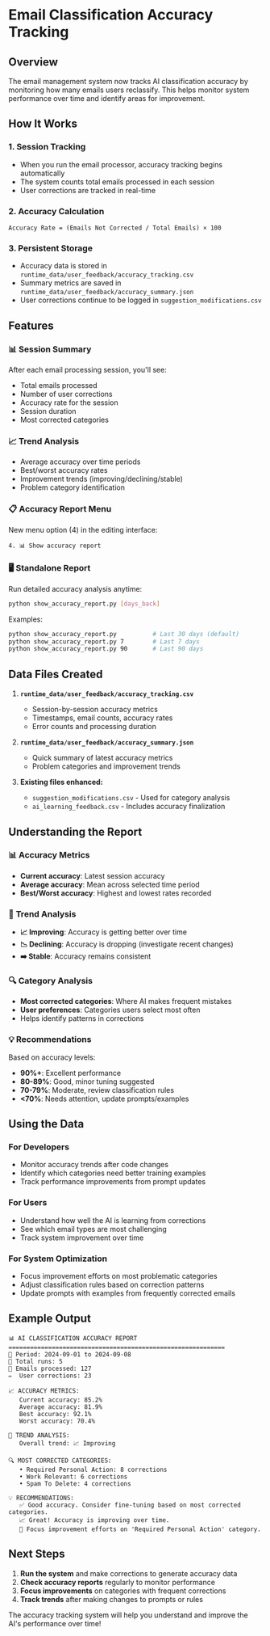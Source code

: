 # Email Classification Accuracy Tracking

## Overview

The email management system now tracks AI classification accuracy by monitoring how many emails users reclassify. This helps monitor system performance over time and identify areas for improvement.

## How It Works

### 1. **Session Tracking**
- When you run the email processor, accuracy tracking begins automatically
- The system counts total emails processed in each session
- User corrections are tracked in real-time

### 2. **Accuracy Calculation**
```
Accuracy Rate = (Emails Not Corrected / Total Emails) × 100
```

### 3. **Persistent Storage**
- Accuracy data is stored in `runtime_data/user_feedback/accuracy_tracking.csv`
- Summary metrics are saved in `runtime_data/user_feedback/accuracy_summary.json`
- User corrections continue to be logged in `suggestion_modifications.csv`

## Features

### 📊 **Session Summary**
After each email processing session, you'll see:
- Total emails processed
- Number of user corrections
- Accuracy rate for the session
- Session duration
- Most corrected categories

### 📈 **Trend Analysis**
- Average accuracy over time periods
- Best/worst accuracy rates
- Improvement trends (improving/declining/stable)
- Problem category identification

### 📋 **Accuracy Report Menu**
New menu option (4) in the editing interface:
```
4. 📊 Show accuracy report
```

### 🖥️ **Standalone Report**
Run detailed accuracy analysis anytime:
```bash
python show_accuracy_report.py [days_back]
```

Examples:
```bash
python show_accuracy_report.py          # Last 30 days (default)
python show_accuracy_report.py 7        # Last 7 days
python show_accuracy_report.py 90       # Last 90 days
```

## Data Files Created

1. **`runtime_data/user_feedback/accuracy_tracking.csv`**
   - Session-by-session accuracy metrics
   - Timestamps, email counts, accuracy rates
   - Error counts and processing duration

2. **`runtime_data/user_feedback/accuracy_summary.json`**
   - Quick summary of latest accuracy metrics
   - Problem categories and improvement trends

3. **Existing files enhanced:**
   - `suggestion_modifications.csv` - Used for category analysis
   - `ai_learning_feedback.csv` - Includes accuracy finalization

## Understanding the Report

### 📊 **Accuracy Metrics**
- **Current accuracy**: Latest session accuracy
- **Average accuracy**: Mean across selected time period
- **Best/Worst accuracy**: Highest and lowest rates recorded

### 🎯 **Trend Analysis**
- **📈 Improving**: Accuracy is getting better over time
- **📉 Declining**: Accuracy is dropping (investigate recent changes)
- **➡️ Stable**: Accuracy remains consistent

### 🔍 **Category Analysis**
- **Most corrected categories**: Where AI makes frequent mistakes
- **User preferences**: Categories users select most often
- Helps identify patterns in corrections

### 💡 **Recommendations**
Based on accuracy levels:
- **90%+**: Excellent performance
- **80-89%**: Good, minor tuning suggested
- **70-79%**: Moderate, review classification rules
- **<70%**: Needs attention, update prompts/examples

## Using the Data

### **For Developers**
- Monitor accuracy trends after code changes
- Identify which categories need better training examples
- Track performance improvements from prompt updates

### **For Users**
- Understand how well the AI is learning from corrections
- See which email types are most challenging
- Track system improvement over time

### **For System Optimization**
- Focus improvement efforts on most problematic categories
- Adjust classification rules based on correction patterns
- Update prompts with examples from frequently corrected emails

## Example Output

```
📊 AI CLASSIFICATION ACCURACY REPORT
============================================================
📅 Period: 2024-09-01 to 2024-09-08
🔄 Total runs: 5
📧 Emails processed: 127
✏️  User corrections: 23

📈 ACCURACY METRICS:
   Current accuracy: 85.2%
   Average accuracy: 81.9%
   Best accuracy: 92.1%
   Worst accuracy: 70.4%

🎯 TREND ANALYSIS:
   Overall trend: 📈 Improving

🔍 MOST CORRECTED CATEGORIES:
   • Required Personal Action: 8 corrections
   • Work Relevant: 6 corrections
   • Spam To Delete: 4 corrections

💡 RECOMMENDATIONS:
   ✅ Good accuracy. Consider fine-tuning based on most corrected categories.
   📈 Great! Accuracy is improving over time.
   🎯 Focus improvement efforts on 'Required Personal Action' category.
```

## Next Steps

1. **Run the system** and make corrections to generate accuracy data
2. **Check accuracy reports** regularly to monitor performance  
3. **Focus improvements** on categories with frequent corrections
4. **Track trends** after making changes to prompts or rules

The accuracy tracking system will help you understand and improve the AI's performance over time!
